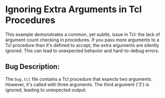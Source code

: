 # Ignoring Extra Arguments in Tcl Procedures

This example demonstrates a common, yet subtle, issue in Tcl: the lack of argument count checking in procedures.  If you pass more arguments to a Tcl procedure than it's defined to accept, the extra arguments are silently ignored. This can lead to unexpected behavior and hard-to-debug errors.

## Bug Description:
The `bug.tcl` file contains a Tcl procedure that expects two arguments. However, it's called with three arguments.  The third argument ('3') is ignored, leading to unexpected output.